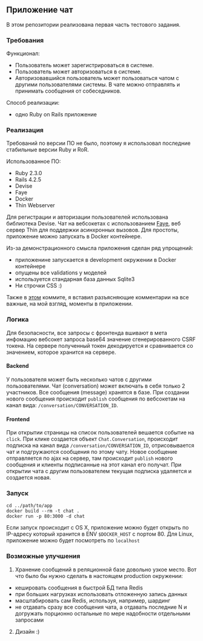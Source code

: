 ## Приложение чат

В этом репозитории реализована первая часть тестового задания.

### Требования

Функционал:
- Пользователь может зарегистрироваться в системе.
- Пользователь может авторизоваться в системе.
- Авторизовавшийся пользователь может пользоваться чатом с другими пользователями системы. В  чате можно отправлять и принимать сообщения от собеседников.

Способ реализации:
- одно Ruby on Rails приложение

###  Реализация

Требований по версии ПО не было, поэтому я использовал последние стабильные версии Ruby и RoR.

Использованное ПО:
- Ruby 2.3.0
- Rails 4.2.5
- Devise
- Faye
- Docker
- Thin Webserver

Для регистрации и авторизации пользователей использована библиотека Devise.
Чат на вебсокетах с использованием [Faye](faye.jcoglan.com), веб сервер Thin для поддержки асинхронных вызовов. Для простоты, приложение можно запускать в Docker контейнере.

Из-за демонстрационного смысла приложения сделан ряд упрощений:
- приложенине запускается в development окружении в Docker контейнере
- опущены все validations у моделей
- используется стандарная база данных Sqlite3
- Ни строчки CSS :)

Также в [этом](https://github.com/gabyshev/chat_monolith/commit/13b150f1fbd73ba15f8494e80f141f1c7ae4a72b) коммите, я вставил разъясняющие комментарии на все важные, на мой взгляд, моменты в приложении.

### Логика

Для безопасности, все запросы с фронтенда вшивают в мета инфомацию вебсокет запроса base64 значение сгенерированного CSRF токена.
На сервере полученный токен декодируется и сравнивается со значением, которое хранится на сервере.

#### Backend

У пользователя может быть несколько чатов с другими пользователями.
Чат (conversation) может включать в себя только 2 участников. Все сообщения (message) хранятся в базе.
При создании нового сообщения происходит `publish` сообщения по вебсокетам на канал вида: `/conversation/CONVERSATION_ID`.

#### Frontend

При открытии страницы на список пользователей вешается событие на `click`.
При клике создается объект `Chat.Conversation`, происходит подписка на канал вида `/conversation/CONVERSATION_ID`, отрисовывается чат и подгружаются сообщения по этому чату.
Новое сообщение отправляется по ajax на сервер, там происходит `publish` нового сообщения и клиенты подписанные на этот канал его получат.
При открытии чата с другим пользователем текущая подписка удаляется и создается новая.

### Запуск

```
cd ../path/to/app
docker build --rm -t chat .
docker run -p 80:3000 -d chat
```
Если запуск происходит с OS X, приложение можно будет открыть по IP-адресу который хранится в ENV `$DOCKER_HOST` с портом 80.
Для Linux, приложение можно будет посмотреть по `localhost`

### Возможные улучшения

1. Хранение сообщений в реляционной базе довольно узкое место. Вот что было бы нужно сделать в настоящем production окружении:
 - кешировать сообщения в быстрой БД типа Redis
 - при больших нагрузках использовать отложенную запись данных
 - масштабировать сам Redis, используя, например, шардинг
 - не отдавать сразу все сообщения чата, а отдавать последние N и догружать порционно остальные по мере надобности отдельными запросами
2. Дизайн :)

